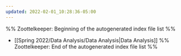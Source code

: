 ```yaml
---
updated: 2022-02-01_10:28:36-05:00
---
```

%% Zoottelkeeper: Beginning of the autogenerated index file list  %%
-  [[Spring 2022/Data Analysis/Data Analysis|Data Analysis]]
%% Zoottelkeeper: End of the autogenerated index file list  %%
